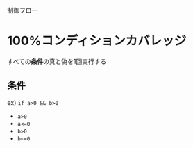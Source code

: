 制御フロー
# 100%コンディションカバレッジ
すべての**条件**の真と偽を1回実行する  

## 条件
ex) ```if a>0 && b>0```
- ```a>0```
- ```a<=0```
- ```b>0```
- ```b<=0```
